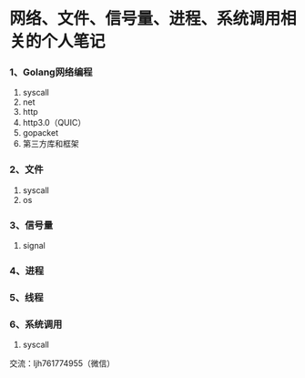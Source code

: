 # 网络、文件、信号量、进程、系统调用相关的个人笔记

### 1、Golang网络编程
1. syscall
2. net
3. http
1. http3.0（QUIC）
4. gopacket
5. 第三方库和框架
### 2、文件
1. syscall
2. os
### 3、信号量
1. signal
### 4、进程
### 5、线程
### 6、系统调用
1. syscall


交流：ljh761774955（微信）
